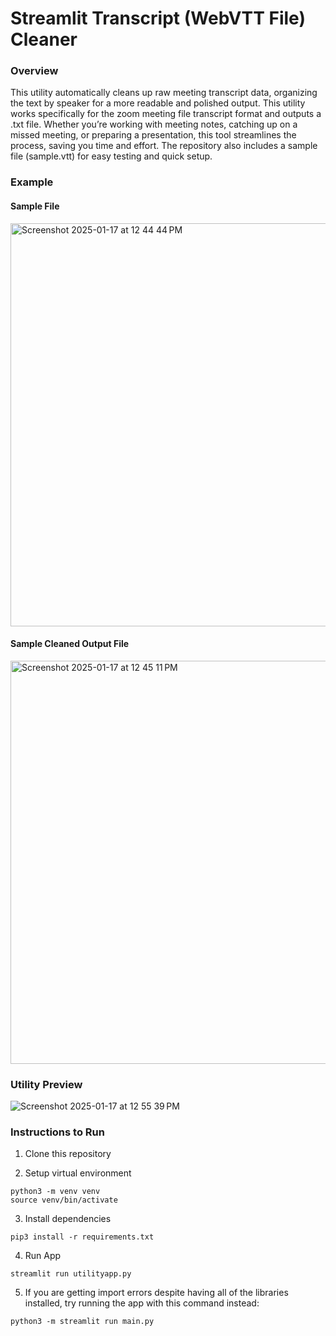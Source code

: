 # Streamlit Transcript (WebVTT File) Cleaner

### Overview

This utility automatically cleans up raw meeting transcript data, organizing the text by speaker for a more readable and polished output. This utility works specifically for the zoom meeting file transcript format and outputs a .txt file. Whether you’re working with meeting notes, catching up on a missed meeting, or preparing a presentation, this tool streamlines the process, saving you time and effort. The repository also includes a sample file (sample.vtt) for easy testing and quick setup.

### Example

#### Sample File <br />
<img width="645" alt="Screenshot 2025-01-17 at 12 44 44 PM" src="https://github.com/user-attachments/assets/0ff99397-4530-4bd9-a78c-32c75820b9e3" />
<br />

#### Sample Cleaned Output File <br />
<img width="645" alt="Screenshot 2025-01-17 at 12 45 11 PM" src="https://github.com/user-attachments/assets/e6ce92ee-b4d1-454e-bb1a-6cce7b2f01cb" />
<br />

### Utility Preview 
![Screenshot 2025-01-17 at 12 55 39 PM](https://github.com/user-attachments/assets/ca48e051-e6d0-4a1c-a780-f92cd46e14af)

### Instructions to Run
1. Clone this repository
   
2. Setup virtual environment
```
python3 -m venv venv
source venv/bin/activate
``` 
3. Install dependencies
```
pip3 install -r requirements.txt
``` 

4. Run App
```
streamlit run utilityapp.py
``` 

5. If you are getting import errors despite having all of the libraries installed, try running the app with this command instead:
```
python3 -m streamlit run main.py
``` 
